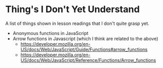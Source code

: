 # Thing's I Don't Yet Understand

A list of things shown in lesson readings that I don't quite grasp yet.

- Anonymous functions in JavaScript
- Arrow functions in Javascript (which I think are related to the above)
    - https://developer.mozilla.org/en-US/docs/Web/JavaScript/Guide/Functions#arrow_functions
    - https://developer.mozilla.org/en-US/docs/Web/JavaScript/Reference/Functions/Arrow_functions